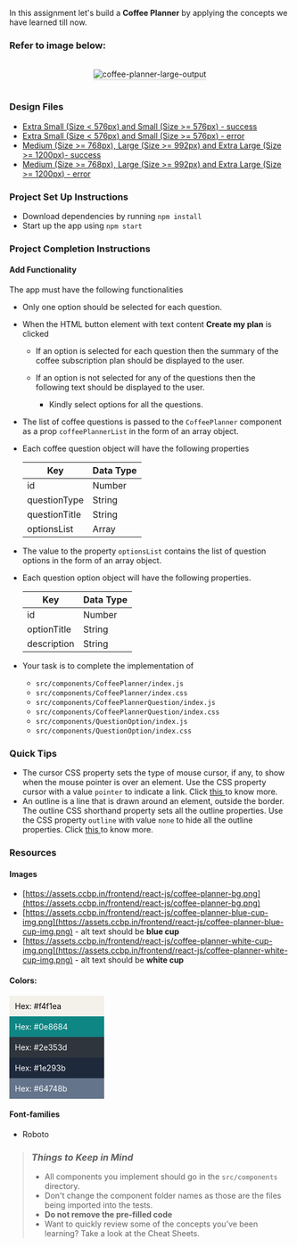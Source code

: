 In this assignment let's build a **Coffee Planner** by applying the concepts we
have learned till now.

### Refer to image below:

<br/>
<div style="text-align: center;">

<img src="https://assets.ccbp.in/frontend/content/react-js/coffee-planner-output-v4.gif" alt="coffee-planner-large-output" style="max-width:70%;box-shadow:0 2.8px 2.2px rgba(0, 0, 0, 0.12)">

</div>
<br/>

### Design Files

- [Extra Small (Size < 576px) and Small (Size >= 576px) - success](https://assets.ccbp.in/frontend/content/react-js/coffee-planner-success-sm-output-v4.png)
- [Extra Small (Size < 576px) and Small (Size >= 576px) - error](https://assets.ccbp.in/frontend/content/react-js/coffee-planner-error-sm-output.png)
- [Medium (Size >= 768px), Large (Size >= 992px) and Extra Large (Size >= 1200px)- success](https://assets.ccbp.in/frontend/content/react-js/coffee-planner-success-lg-output-v4.png)
- [Medium (Size >= 768px), Large (Size >= 992px) and Extra Large (Size >= 1200px) - error](https://assets.ccbp.in/frontend/content/react-js/coffee-planner-error-lg-output-v3.png)

### Project Set Up Instructions

- Download dependencies by running `npm install`
- Start up the app using `npm start`

### Project Completion Instructions

#### Add Functionality

The app must have the following functionalities

- Only one option should be selected for each question.

- When the HTML button element with text content **Create my plan** is clicked

  - If an option is selected for each question then the summary of the coffee
    subscription plan should be displayed to the user.

  - If an option is not selected for any of the questions then the following
    text should be displayed to the user.
    - Kindly select options for all the questions.

- The list of coffee questions is passed to the `CoffeePlanner` component as a
  prop `coffeePlannerList` in the form of an array object.

- Each coffee question object will have the following properties

  | Key           | Data Type |
  | ------------- | --------- |
  | id            | Number    |
  | questionType  | String    |
  | questionTitle | String    |
  | optionsList   | Array     |

- The value to the property `optionsList` contains the list of question options
  in the form of an array object.
- Each question option object will have the following properties.

  | Key         | Data Type |
  | ----------- | --------- |
  | id          | Number    |
  | optionTitle | String    |
  | description | String    |

- Your task is to complete the implementation of
  - `src/components/CoffeePlanner/index.js`
  - `src/components/CoffeePlanner/index.css`
  - `src/components/CoffeePlannerQuestion/index.js`
  - `src/components/CoffeePlannerQuestion/index.css`
  - `src/components/QuestionOption/index.js`
  - `src/components/QuestionOption/index.css`

### Quick Tips

- The cursor CSS property sets the type of mouse cursor, if any, to show when
  the mouse pointer is over an element. Use the CSS property cursor with a value
  `pointer` to indicate a link. Click
  <a href="https://css-tricks.com/almanac/properties/c/cursor/" target="_blank">this
  </a> to know more.
- An outline is a line that is drawn around an element, outside the border. The
  outline CSS shorthand property sets all the outline properties. Use the CSS
  property `outline` with value `none` to hide all the outline properties. Click
  <a href="https://www.w3schools.com/css/css_outline.asp" target="_blank">this
  </a> to know more.

### Resources

#### Images

- [https://assets.ccbp.in/frontend/react-js/coffee-planner-bg.png](https://assets.ccbp.in/frontend/react-js/coffee-planner-bg.png)
- [https://assets.ccbp.in/frontend/react-js/coffee-planner-blue-cup-img.png](https://assets.ccbp.in/frontend/react-js/coffee-planner-blue-cup-img.png) -
  alt text should be **blue cup**
- [https://assets.ccbp.in/frontend/react-js/coffee-planner-white-cup-img.png](https://assets.ccbp.in/frontend/react-js/coffee-planner-white-cup-img.png) -
  alt text should be **white cup**

#### Colors:

<div style="background-color: #f4f1ea; width: 150px; padding: 10px; color: black">Hex: #f4f1ea</div>
<div style="background-color: #0e8684; width: 150px; padding: 10px; color: white">Hex: #0e8684</div>
<div style="background-color: #2e353d; width: 150px; padding: 10px; color: white">Hex: #2e353d</div>
<div style="background-color: #1e293b; width: 150px; padding: 10px; color: white">Hex: #1e293b</div>
<div style="background-color: #64748b; width: 150px; padding: 10px; color: white">Hex: #64748b</div>

#### Font-families

- Roboto

> ### _Things to Keep in Mind_
>
> - All components you implement should go in the `src/components` directory.
> - Don't change the component folder names as those are the files being
>   imported into the tests.
> - **Do not remove the pre-filled code**
> - Want to quickly review some of the concepts you’ve been learning? Take a
>   look at the Cheat Sheets.
